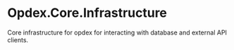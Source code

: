 # Opdex.Core.Infrastructure

Core infrastructure for opdex for interacting with database and external API clients.